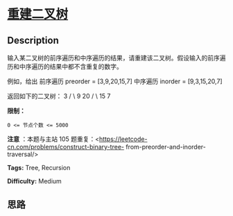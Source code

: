 # [重建二叉树][title]

## Description

输入某二叉树的前序遍历和中序遍历的结果，请重建该二叉树。假设输入的前序遍历和中序遍历的结果中都不含重复的数字。



例如，给出
            前序遍历 preorder = [3,9,20,15,7]    中序遍历 inorder = [9,3,15,20,7]

返回如下的二叉树：
                3       / \      9  20        /  \       15   7



**限制：**

`0 <= 节点个数 <= 5000`



**注意** ：本题与主站 105 题重复：<https://leetcode-cn.com/problems/construct-binary-tree-
from-preorder-and-inorder-traversal/>


**Tags:** Tree, Recursion

**Difficulty:** Medium

## 思路

[title]: https://leetcode-cn.com/problems/zhong-jian-er-cha-shu-lcof
